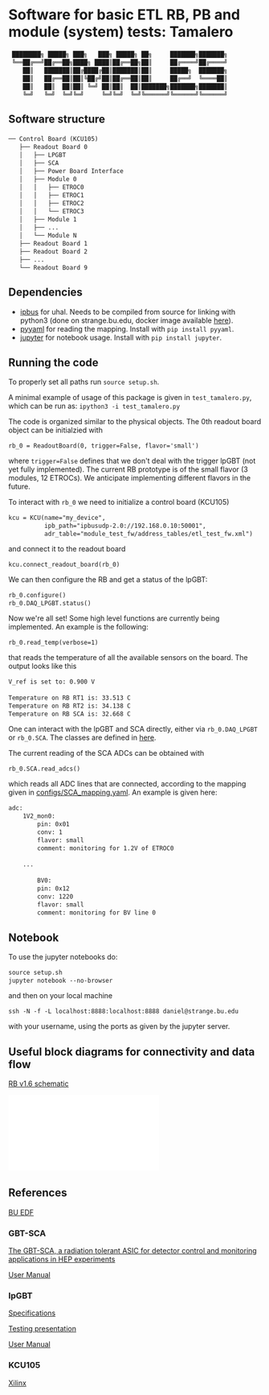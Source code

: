# Software for basic ETL RB, PB and module (system) tests: Tamalero

```
 ████████╗ █████╗ ███╗   ███╗ █████╗ ██╗     ███████╗███████╗
 ╚══██╔══╝██╔══██╗████╗ ████║██╔══██╗██║     ██╔════╝██╔════╝
    ██║   ███████║██╔████╔██║███████║██║     █████╗  ███████╗
    ██║   ██╔══██║██║╚██╔╝██║██╔══██║██║     ██╔══╝  ╚════██║
    ██║   ██║  ██║██║ ╚═╝ ██║██║  ██║███████╗███████╗███████║
    ╚═╝   ╚═╝  ╚═╝╚═╝     ╚═╝╚═╝  ╚═╝╚══════╝╚══════╝╚══════╝
```

## Software structure

```
── Control Board (KCU105)
   ├── Readout Board 0
   │   ├── LPGBT
   │   ├── SCA
   │   ├── Power Board Interface
   │   ├── Module 0
   │   │   ├── ETROC0
   │   │   ├── ETROC1
   │   │   ├── ETROC2
   │   │   └── ETROC3
   │   ├── Module 1
   │   ├── ...
   │   └── Module N
   ├── Readout Board 1
   ├── Readout Board 2
   ├── ...
   └── Readout Board 9
```


## Dependencies

- [ipbus](https://github.com/ipbus/ipbus-firmware) for uhal. Needs to be compiled from source for linking with python3 (done on strange.bu.edu, docker image available [here](https://hub.docker.com/repository/docker/danbarto/centos-uhal-py3)).
- [pyyaml](https://pypi.org/project/PyYAML/) for reading the mapping. Install with `pip install pyyaml`.
- [jupyter](https://jupyter.org) for notebook usage. Install with `pip install jupyter`.

## Running the code

To properly set all paths run `source setup.sh`.

A minimal example of usage of this package is given in `test_tamalero.py`, which can be run as:
`ipython3 -i test_tamalero.py`

The code is organized similar to the physical objects.
The 0th readout board object can be initialzied with
```
rb_0 = ReadoutBoard(0, trigger=False, flavor='small')
```
where `trigger=False` defines that we don't deal with the trigger lpGBT (not yet fully implemented).
The current RB prototype is of the small flavor (3 modules, 12 ETROCs). We anticipate implementing different flavors in the future.

To interact with `rb_0` we need to initialize a control board (KCU105)
```
kcu = KCU(name="my_device",
          ipb_path="ipbusudp-2.0://192.168.0.10:50001",
          adr_table="module_test_fw/address_tables/etl_test_fw.xml")
```
and connect it to the readout board
```
kcu.connect_readout_board(rb_0)
```

We can then configure the RB and get a status of the lpGBT:
```
rb_0.configure()
rb_0.DAQ_LPGBT.status()
``` 

Now we're all set! Some high level functions are currently being implemented.
An example is the following:
```
rb_0.read_temp(verbose=1)
```
that reads the temperature of all the available sensors on the board. The output looks like this
```
V_ref is set to: 0.900 V

Temperature on RB RT1 is: 33.513 C
Temperature on RB RT2 is: 34.138 C
Temperature on RB SCA is: 32.668 C
```

One can interact with the lpGBT and SCA directly, either via `rb_0.DAQ_LPGBT` or `rb_0.SCA`.
The classes are defined in [here](https://gitlab.cern.ch/cms-etl-electronics/module_test_sw/-/tree/master/tamalero).

The current reading of the SCA ADCs can be obtained with
```
rb_0.SCA.read_adcs()
```
which reads all ADC lines that are connected, according to the mapping given in [configs/SCA_mapping.yaml](https://gitlab.cern.ch/cms-etl-electronics/module_test_sw/-/blob/master/configs/SCA_mapping.yaml).
An example is given here:
```
adc:
    1V2_mon0:
        pin: 0x01
        conv: 1
        flavor: small
        comment: monitoring for 1.2V of ETROC0

    ...

        BV0:
        pin: 0x12
        conv: 1220
        flavor: small
        comment: monitoring for BV line 0
```

## Notebook

To use the jupyter notebooks do:
```
source setup.sh
jupyter notebook --no-browser
```
and then on your local machine
```
ssh -N -f -L localhost:8888:localhost:8888 daniel@strange.bu.edu
```
with your username, using the ports as given by the jupyter server.

## Useful block diagrams for connectivity and data flow

[RB v1.6 schematic](http://physics.bu.edu/~wusx/download/ETL_RB/v1.6/ETL_RB_V1.6.PDF)

![module connectivity](docs/module-connectivity.pdf)

## References

[BU EDF](http://ohm.bu.edu/trac/edf/wiki/CMSMipTiming)

### GBT-SCA

[The GBT-SCA, a radiation tolerant ASIC for detector control and monitoring applications in HEP experiments](https://cds.cern.ch/record/2158969?ln=de)

[User Manual](https://espace.cern.ch/GBT-Project/GBT-SCA/Manuals/GBT-SCA_Manual_2019.002.pdf)

### lpGBT

[Specifications](https://espace.cern.ch/GBT-Project/LpGBT/Specifications/LpGbtxSpecifications.pdf)

[Testing presentation](https://espace.cern.ch/GBT-Project/LpGBT/Presentations/20190118lpGBTnews.pdf)

[User Manual](https://lpgbt.web.cern.ch/lpgbt/v0/)

### KCU105

[Xilinx](https://www.xilinx.com/products/boards-and-kits/kcu105.html)


